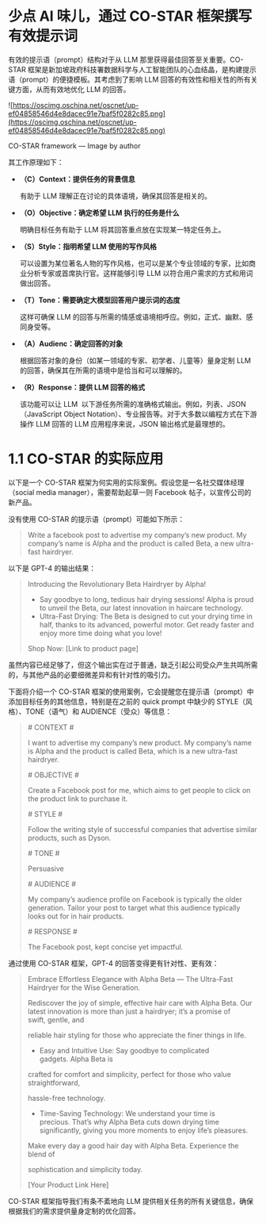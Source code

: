 # 少点 AI 味儿，通过 CO-STAR 框架撰写有效提示词

有效的提示语（prompt）结构对于从 LLM 那里获得最佳回答至关重要。CO-STAR 框架是新加坡政府科技署数据科学与人工智能团队的心血结晶，是构建提示语（prompt）的便捷模板。其考虑到了影响 LLM 回答的有效性和相关性的所有关键方面，从而有效地优化 LLM 的回答。

![https://oscimg.oschina.net/oscnet/up-ef04858546d4e8dacec91e7baf5f0282c85.png](https://oscimg.oschina.net/oscnet/up-ef04858546d4e8dacec91e7baf5f0282c85.png)

CO-STAR framework — Image by author

其工作原理如下：

- **（C）Context：提供任务的背景信息**
    
    有助于 LLM 理解正在讨论的具体语境，确保其回答是相关的。
    
- **（O）Objective：确定希望 LLM 执行的任务是什么**
    
    明确目标任务有助于 LLM 将其回答重点放在实现某一特定任务上。
    
- **（S）Style：指明希望 LLM 使用的写作风格**
    
    可以设置为某位著名人物的写作风格，也可以是某个专业领域的专家，比如商业分析专家或首席执行官。这样能够引导 LLM 以符合用户需求的方式和用词做出回答。
    
- **（T）Tone：需要确定大模型回答用户提示词的态度**
    
    这样可确保 LLM 的回答与所需的情感或语境相呼应。例如，正式、幽默、感同身受等。
    
- **（A）Audienc：确定回答的对象**
    
    根据回答对象的身份（如某一领域的专家、初学者、儿童等）量身定制 LLM 的回答，确保其在所需的语境中是恰当和可以理解的。
    
- **（R）Response：提供 LLM 回答的格式**
    
    该功能可以让 LLM  以下游任务所需的准确格式输出。例如，列表、JSON（JavaScript Object Notation）、专业报告等。对于大多数以编程方式在下游操作 LLM 回答的 LLM 应用程序来说，JSON 输出格式是最理想的。
    

# **1.1 CO-STAR 的实际应用**

以下是一个 CO-STAR 框架为何实用的实际案例。假设您是一名社交媒体经理（social media manager），需要帮助起草一则 Facebook 帖子，以宣传公司的新产品。

没有使用 CO-STAR 的提示语（prompt）可能如下所示：

> Write a facebook post to advertise my company’s new product. My company’s name is Alpha and the product is called Beta, a new ultra-fast hairdryer.
> 

以下是 GPT-4 的输出结果：

> Introducing the Revolutionary Beta Hairdryer by Alpha!
> 
> - Say goodbye to long, tedious hair drying sessions! Alpha is proud to unveil the Beta, our latest innovation in haircare technology.
> - Ultra-Fast Drying: The Beta is designed to cut your drying time in half, thanks to its advanced, powerful motor. Get ready faster and enjoy more time doing what you love!
> 
> Shop Now: [Link to product page]
> 

虽然内容已经足够了，但这个输出实在过于普通，缺乏引起公司受众产生共鸣所需的，与其他产品的必要细微差异和有针对性的吸引力。

下面将介绍一个 CO-STAR 框架的使用案例，它会提醒您在提示语（prompt）中添加目标任务的其他信息，特别是在之前的 quick prompt 中缺少的 STYLE（风格）、TONE（语气）和 AUDIENCE（受众）等信息：

> # CONTEXT #
> 
> 
> I want to advertise my company’s new product. My company’s name is Alpha and the product is called Beta, which is a new ultra-fast hairdryer.
> 
> # OBJECTIVE #
> 
> Create a Facebook post for me, which aims to get people to click on the product link to purchase it.
> 
> # STYLE #
> 
> Follow the writing style of successful companies that advertise similar products, such as Dyson.
> 
> # TONE #
> 
> Persuasive
> 
> # AUDIENCE #
> 
> My company’s audience profile on Facebook is typically the older generation. Tailor your post to target what this audience typically looks out for in hair products.
> 
> # RESPONSE #
> 
> The Facebook post, kept concise yet impactful.
> 

通过使用 CO-STAR 框架，GPT-4 的回答变得更有针对性、更有效：

> Embrace Effortless Elegance with Alpha Beta — The Ultra-Fast Hairdryer for the Wise Generation.
> 
> 
> Rediscover the joy of simple, effective hair care with Alpha Beta. Our latest innovation is more than just a hairdryer; it’s a promise of swift, gentle, and
> 
> reliable hair styling for those who appreciate the finer things in life.
> 
> - Easy and Intuitive Use: Say goodbye to complicated gadgets. Alpha Beta is
> 
> crafted for comfort and simplicity, perfect for those who value straightforward,
> 
> hassle-free technology.
> 
> - Time-Saving Technology: We understand your time is precious. That’s why Alpha Beta cuts down drying time significantly, giving you more moments to enjoy life’s pleasures.
> 
> Make every day a good hair day with Alpha Beta. Experience the blend of
> 
> sophistication and simplicity today.
> 
> [Your Product Link Here]
> 

CO-STAR 框架指导我们有条不紊地向 LLM 提供相关任务的所有关键信息，确保根据我们的需求提供量身定制的优化回答。